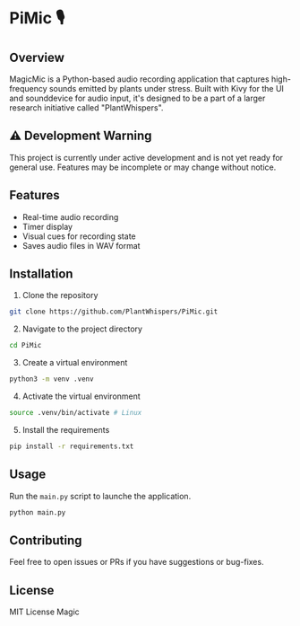 # PiMic 🎙️

## Overview

MagicMic is a Python-based audio recording application that captures high-frequency sounds emitted by plants under stress. Built with Kivy for the UI and sounddevice for audio input, it's designed to be a part of a larger research initiative called "PlantWhispers".

## ⚠️ Development Warning

This project is currently under active development and is not yet ready for general use. Features may be incomplete or may change without notice.


## Features

- Real-time audio recording
- Timer display
- Visual cues for recording state
- Saves audio files in WAV format

## Installation

1. Clone the repository

```bash
git clone https://github.com/PlantWhispers/PiMic.git
```
2. Navigate to the project directory

```bash
cd PiMic
```

3. Create a virtual environment

```bash
python3 -m venv .venv
```

4. Activate the virtual environment

```bash
source .venv/bin/activate # Linux
```

5. Install the requirements

```bash
pip install -r requirements.txt
```

## Usage

Run the `main.py` script to launche the application.

```bash
python main.py
```

## Contributing

Feel free to open issues or PRs if you have suggestions or bug-fixes.

## License

MIT License
Magic